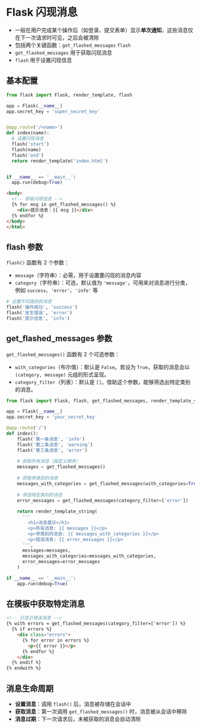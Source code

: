 # Flask 闪现消息

- 一般在用户完成某个操作后（如登录、提交表单）显示**单次通知**，这些消息仅在下一次请求时可见，之后会被清除
- 包括两个关键函数：`get_flashed_messages` `flash` 
- `get_flashed_messages` 用于获取闪现消息
- `flash` 用于设置闪现信息

## 基本配置

```python
from flask import Flask, render_template, flash

app = Flask(__name__)
app.secret_key = 'super_secret_key'


@app.route('/<name>')
def index(name):
  # 设置闪现消息
  flash('start')
  flash(name)
  flash('end')
  return render_template('index.html')


if __name__ == '__main__':
  app.run(debug=True)

```

```html
<body>
  <!-- 获取闪现信息 -->
  {% for msg in get_flashed_messages() %}
  	<div>提示消息：{{ msg }}</div>
  {% endfor %}
</body>
</html>
```

## flash 参数

`flash()` 函数有 2 个参数：

- `message`（字符串）：必需，用于设置要闪现的消息内容
- `category`（字符串）：可选，默认值为 `'message'`，可用来对消息进行分类，例如 `success`、`'error'`、`'info'` 等

```python
# 设置不同类别的消息
flash('操作成功', 'success')
flash('发生错误', 'error')
flash('提示信息', 'info')
```

## get_flashed_messages 参数

`get_flashed_messages()` 函数有 2 个可选参数：

- `with_categories`（布尔值）：默认是 `False`。若设为 `True`，获取的消息会以 `(category, message)` 元组的形式呈现。
- `category_filter`（列表）：默认是 `[]`。借助这个参数，能够筛选出特定类别的消息。

```python
from flask import Flask, flash, get_flashed_messages, render_template_string

app = Flask(__name__)
app.secret_key = 'your_secret_key'

@app.route('/')
def index():
    flash('第一条消息', 'info')
    flash('第二条消息', 'warning')
    flash('第三条消息', 'error')
    
    # 获取所有消息（按定义顺序）
    messages = get_flashed_messages()
    
    # 获取带类别的消息
    messages_with_categories = get_flashed_messages(with_categories=True)
    
    # 筛选特定类别的消息
    error_messages = get_flashed_messages(category_filter=['error'])
    
    return render_template_string(
      '''
        <h1>消息展示</h1>
        <p>所有消息: {{ messages }}</p>
        <p>带类别的消息: {{ messages_with_categories }}</p>
        <p>错误消息: {{ error_messages }}</p>
      ''', 
      messages=messages, 
      messages_with_categories=messages_with_categories, 
      error_messages=error_messages
    )

if __name__ == '__main__':
    app.run(debug=True)
```

## 在模板中获取特定消息

```html
<!-- 只显示错误消息 -->
{% with errors = get_flashed_messages(category_filter=['error']) %}
  {% if errors %}
    <div class="errors">
      {% for error in errors %}
        <p>{{ error }}</p>
      {% endfor %}
    </div>
  {% endif %}
{% endwith %}
```

## 消息生命周期

- **设置消息**：调用 `flash()` 后，消息被存储在会话中
- **获取消息**：第一次调用 `get_flashed_messages()` 时，消息被从会话中移除
- **消息过期**：下一次请求后，未被获取的消息会自动清除







